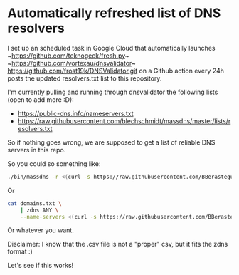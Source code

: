 # Automatically refreshed list of DNS resolvers

I set up an scheduled task in Google Cloud that automatically launches ~https://github.com/teknogeek/fresh.py~ ~https://github.com/vortexau/dnsvalidator~ https://github.com/frost19k/DNSValidator.git on a Github action every 24h posts the updated resolvers.txt list to this repository.

I'm currently pulling and running through dnsvalidator the following lists (open to add more :D):
- https://public-dns.info/nameservers.txt
- https://raw.githubusercontent.com/blechschmidt/massdns/master/lists/resolvers.txt

So if nothing goes wrong, we are supposed to get a list of reliable DNS servers in this repo.

So you could so something like:

```bash
./bin/massdns -r <(curl -s https://raw.githubusercontent.com/BBerastegui/fresh-dns-servers/master/resolvers.txt) ...
```

Or

```bash
cat domains.txt \
    | zdns ANY \
    --name-servers <(curl -s https://raw.githubusercontent.com/BBerastegui/fresh-dns-servers/master/resolvers.csv | sed -e 's/,/:53,/g' | sed -e 's/$/:53/')
```

Or whatever you want.

Disclaimer: I know that the .csv file is not a "proper" csv, but it fits the zdns format :)

Let's see if this works!
